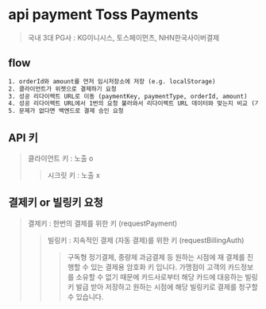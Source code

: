 # api payment Toss Payments

> 국내 3대 PG사 : KG이니시스, 토스페이먼츠, NHN한국사이버결제

## flow

```txt
1. orderId와 amount를 먼저 임시저장소에 저장 (e.g. localStorage)
2. 클라이언트가 위젯으로 결제하기 요청
3. 성공 리다이렉트 URL로 이동 (paymentKey, paymentType, orderId, amount)
4. 성공 리다이렉트 URL에서 1번의 요청 불러와서 리다이렉트 URL 데이터와 맞는지 비교 (가격, 포인트 사용 등등)
5. 문제가 없다면 백엔드로 결제 승인 요청
```

## API 키

> 클라이언트 키 : 노출 o
>
> > 시크릿 키 : 노출 x

## 결제키 or 빌링키 요청

> 결제키 : 한번의 결제를 위한 키 (requestPayment)
>
> > 빌링키 : 지속적인 결제 (자동 결제)를 위한 키 (requestBillingAuth)
> >
> > > 구독형 정기결제, 종량제 과금결제 등 원하는 시점에 재 결제를 진행할 수 있는 결제용 암호화 키 입니다. 가맹점이 고객의 카드정보를 소유할 수 없기 때문에 카드사로부터 해당 카드에 대응하는 빌링키 발급 받아 저장하고 원하는 시점에 해당 빌링키로 결제를 청구할 수 있습니다.
